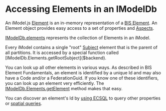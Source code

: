 # Accessing Elements in an IModelDb

An iModel.js [Element]($backend) is an in-memory representation of a [BIS Element](../../bis/intro/element-fundamentals.md). An Element object provides easy access to a set of properties and [Aspects](../Glossary.md#elementaspect).

[IModelDb.elements]($backend) represents the collection of Elements in an iModel.

Every iModel contains a single "root" [Subject]($backend) element that is the parent of all partitions. It is accessed by a special function called [IModelDb.Elements.getRootSubject]($backend).

You can look up all other elements in various ways. As described in BIS Element Fundamentals, an element is identified by a unique Id and may also have a Code and/or a FederationGuid. If you know one of these identifiers, you can look up an element very efficiently. The [IModelDb.Elements.getElement]($backend) method makes that easy.

You can discover an element's Id by [using ECSQL](./ExecutingECSQL.md) to query other properties or [spatial queries](../SpatialQueries.md).
